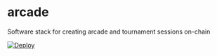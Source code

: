 # arcade
Software stack for creating arcade and tournament sessions on-chain

[![Deploy](https://www.herokucdn.com/deploy/button.svg?template=https://github.com/polats/arcade/tree/master)](https://heroku.com/deploy)
